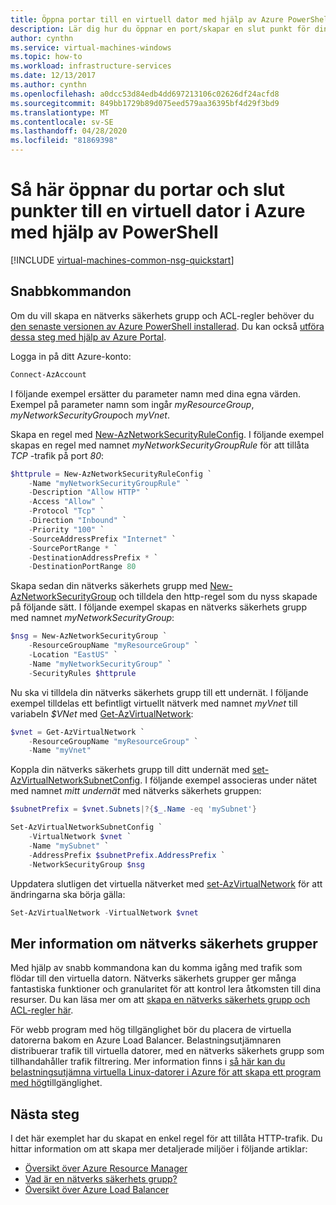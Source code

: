 ```yaml
---
title: Öppna portar till en virtuell dator med hjälp av Azure PowerShell
description: Lär dig hur du öppnar en port/skapar en slut punkt för din virtuella Windows-dator med hjälp av distributions läget i Azure Resource Manager och Azure PowerShell
author: cynthn
ms.service: virtual-machines-windows
ms.topic: how-to
ms.workload: infrastructure-services
ms.date: 12/13/2017
ms.author: cynthn
ms.openlocfilehash: a0dcc53d84edb4dd697213106c02626df24acfd8
ms.sourcegitcommit: 849bb1729b89d075eed579aa36395bf4d29f3bd9
ms.translationtype: MT
ms.contentlocale: sv-SE
ms.lasthandoff: 04/28/2020
ms.locfileid: "81869398"
---
```

# <a name="how-to-open-ports-and-endpoints-to-a-vm-in-azure-using-powershell"></a>Så här öppnar du portar och slut punkter till en virtuell dator i Azure med hjälp av PowerShell
[!INCLUDE [virtual-machines-common-nsg-quickstart](../../../includes/virtual-machines-common-nsg-quickstart.md)]

## <a name="quick-commands"></a>Snabbkommandon
Om du vill skapa en nätverks säkerhets grupp och ACL-regler behöver du [den senaste versionen av Azure PowerShell installerad](/powershell/azureps-cmdlets-docs). Du kan också [utföra dessa steg med hjälp av Azure Portal](nsg-quickstart-portal.md).

Logga in på ditt Azure-konto:

```powershell
Connect-AzAccount
```

I följande exempel ersätter du parameter namn med dina egna värden. Exempel på parameter namn som ingår *myResourceGroup*, *myNetworkSecurityGroup*och *myVnet*.

Skapa en regel med [New-AzNetworkSecurityRuleConfig](https://docs.microsoft.com/powershell/module/az.network/new-aznetworksecurityruleconfig). I följande exempel skapas en regel med namnet *myNetworkSecurityGroupRule* för att tillåta *TCP* -trafik på port *80*:

```powershell
$httprule = New-AzNetworkSecurityRuleConfig `
    -Name "myNetworkSecurityGroupRule" `
    -Description "Allow HTTP" `
    -Access "Allow" `
    -Protocol "Tcp" `
    -Direction "Inbound" `
    -Priority "100" `
    -SourceAddressPrefix "Internet" `
    -SourcePortRange * `
    -DestinationAddressPrefix * `
    -DestinationPortRange 80
```

Skapa sedan din nätverks säkerhets grupp med [New-AzNetworkSecurityGroup](https://docs.microsoft.com/powershell/module/az.network/new-aznetworksecuritygroup) och tilldela den http-regel som du nyss skapade på följande sätt. I följande exempel skapas en nätverks säkerhets grupp med namnet *myNetworkSecurityGroup*:

```powershell
$nsg = New-AzNetworkSecurityGroup `
    -ResourceGroupName "myResourceGroup" `
    -Location "EastUS" `
    -Name "myNetworkSecurityGroup" `
    -SecurityRules $httprule
```

Nu ska vi tilldela din nätverks säkerhets grupp till ett undernät. I följande exempel tilldelas ett befintligt virtuellt nätverk med namnet *myVnet* till variabeln *$VNet* med [Get-AzVirtualNetwork](https://docs.microsoft.com/powershell/module/az.network/get-azvirtualnetwork):

```powershell
$vnet = Get-AzVirtualNetwork `
    -ResourceGroupName "myResourceGroup" `
    -Name "myVnet"
```

Koppla din nätverks säkerhets grupp till ditt undernät med [set-AzVirtualNetworkSubnetConfig](https://docs.microsoft.com/powershell/module/az.network/set-azvirtualnetworksubnetconfig). I följande exempel associeras under nätet med namnet *mitt undernät* med nätverks säkerhets gruppen:

```powershell
$subnetPrefix = $vnet.Subnets|?{$_.Name -eq 'mySubnet'}

Set-AzVirtualNetworkSubnetConfig `
    -VirtualNetwork $vnet `
    -Name "mySubnet" `
    -AddressPrefix $subnetPrefix.AddressPrefix `
    -NetworkSecurityGroup $nsg
```

Uppdatera slutligen det virtuella nätverket med [set-AzVirtualNetwork](https://docs.microsoft.com/powershell/module/az.network/set-azvirtualnetwork) för att ändringarna ska börja gälla:

```powershell
Set-AzVirtualNetwork -VirtualNetwork $vnet
```


## <a name="more-information-on-network-security-groups"></a>Mer information om nätverks säkerhets grupper
Med hjälp av snabb kommandona kan du komma igång med trafik som flödar till den virtuella datorn. Nätverks säkerhets grupper ger många fantastiska funktioner och granularitet för att kontrol lera åtkomsten till dina resurser. Du kan läsa mer om att [skapa en nätverks säkerhets grupp och ACL-regler här](tutorial-virtual-network.md#secure-network-traffic).

För webb program med hög tillgänglighet bör du placera de virtuella datorerna bakom en Azure Load Balancer. Belastningsutjämnaren distribuerar trafik till virtuella datorer, med en nätverks säkerhets grupp som tillhandahåller trafik filtrering. Mer information finns i [så här kan du belastningsutjämna virtuella Linux-datorer i Azure för att skapa ett program med hög](tutorial-load-balancer.md)tillgänglighet.

## <a name="next-steps"></a>Nästa steg
I det här exemplet har du skapat en enkel regel för att tillåta HTTP-trafik. Du hittar information om att skapa mer detaljerade miljöer i följande artiklar:

* [Översikt över Azure Resource Manager](../../azure-resource-manager/management/overview.md)
* [Vad är en nätverks säkerhets grupp?](../../virtual-network/security-overview.md)
* [Översikt över Azure Load Balancer](../../load-balancer/load-balancer-overview.md)


